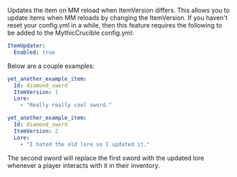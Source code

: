 Updates the item on MM reload when ItemVersion differs.
This allows you to update items when MM reloads by changing the ItemVersion. If you haven't reset your config.yml in a while, then this feature requires the following to be added to the MythicCrucible config.yml:

```yml
ItemUpdater:
  Enabled: true
```

Below are a couple examples:

```yml
yet_another_example_item:
  Id: diamond_sword
  ItemVersion: 1
  Lore:
    - "Really really cool sword."
```

```yml
yet_another_example_item:
  Id: diamond_sword
  ItemVersion: 2
  Lore:
    - "I hated the old lore so I updated it."
```

The second sword will replace the first sword with the updated lore whenever a player interacts with it in their inventory.
